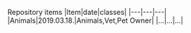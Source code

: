 Repository items
|Item|date|classes|
|---|---|---|
|Animals|2019.03.18.|Animals,Vet,Pet Owner|
|...|...|...|